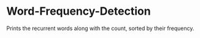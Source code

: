 # Word-Frequency-Detection
Prints the recurrent words along with the count, sorted by their frequency.
